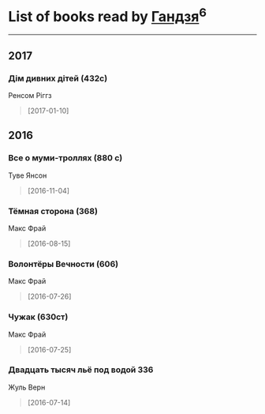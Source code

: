 # List of books read by [Гандзя](https://www.facebook.com/app_scoped_user_id/1034497246671899/)<sup>6</sup>
---

## 2017

### Дім дивних дітей (432с)
Ренсом Ріггз
> [2017-01-10] 



## 2016

### Все о муми-троллях (880 с)
Туве Янсон
> [2016-11-04] 


### Тёмная сторона (368)
Макс Фрай
> [2016-08-15] 


### Волонтёры Вечности (606)
Макс Фрай
> [2016-07-26] 


### Чужак (630ст)
Макс Фрай
> [2016-07-25] 


### Двадцать тысяч льё под водой 336
Жуль Верн
> [2016-07-14] 



